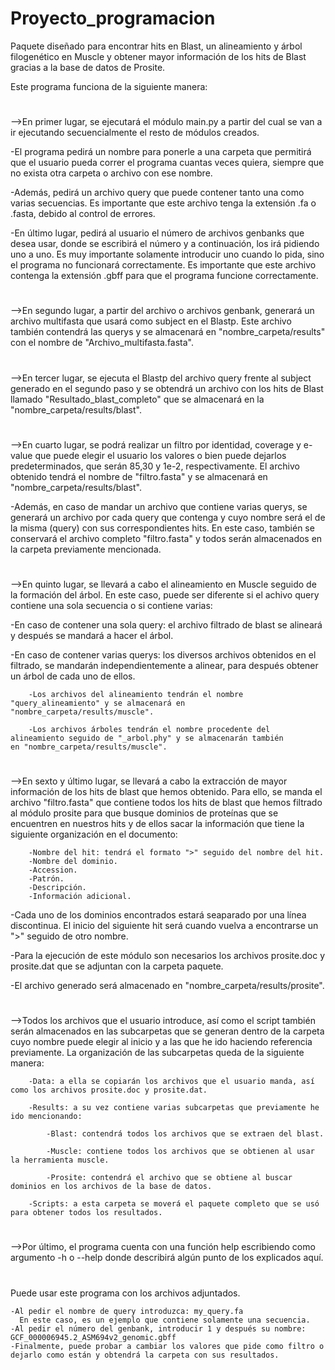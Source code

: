 # Proyecto_programacion
Paquete diseñado para encontrar hits en Blast, un alineamiento y árbol filogenético en Muscle y obtener mayor información de los hits de Blast gracias a la base de datos de Prosite.

Este programa funciona de la siguiente manera:
#
-->En primer lugar, se ejecutará el módulo main.py a partir del cual se van a ir ejecutando secuencialmente el resto de módulos creados.

-El programa pedirá un nombre para ponerle a una carpeta que permitirá que el usuario pueda correr el programa cuantas veces quiera, siempre que no exista otra carpeta o archivo con ese nombre.

-Además, pedirá un archivo query que puede contener tanto una como varias secuencias. Es importante que este archivo tenga la extensión .fa o .fasta, debido al control de errores.

-En último lugar, pedirá al usuario el número de archivos genbanks que desea usar, donde se escribirá el número y a continuación, los irá pidiendo uno a uno. Es muy importante solamente introducir uno cuando lo pida, sino el programa no funcionará correctamente. Es importante que este archivo contenga la extensión .gbff para que el programa funcione correctamente.
#
-->En segundo lugar, a partir del archivo o archivos genbank, generará un archivo multifasta que usará como subject en el Blastp. Este archivo también contendrá las querys y se almacenará en "nombre_carpeta/results" con el nombre de "Archivo_multifasta.fasta".
#
-->En tercer lugar, se ejecuta el Blastp del archivo query frente al subject generado en el segundo paso y se obtendrá un archivo con los hits de Blast llamado "Resultado_blast_completo" que se almacenará en la "nombre_carpeta/results/blast". 

#
-->En cuarto lugar, se podrá realizar un filtro por identidad, coverage y e-value que puede elegir el usuario los valores o bien puede dejarlos predeterminados, que serán 85,30 y 1e-2, respectivamente. El archivo obtenido tendrá el nombre de "filtro.fasta" y se almacenará en "nombre_carpeta/results/blast".

-Además, en caso de mandar un archivo que contiene varias querys, se generará un archivo por cada query que contenga y cuyo nombre será el de la misma (query) con sus correspondientes hits. En este caso, también se conservará el archivo completo "filtro.fasta" y todos serán almacenados en la carpeta previamente mencionada.
#
-->En quinto lugar, se llevará a cabo el alineamiento en Muscle seguido de la formación del árbol. En este caso, puede ser diferente si el achivo query contiene una sola secuencia o si contiene varias:

-En caso de contener una sola query: el archivo filtrado de blast se alineará y después se mandará a hacer el árbol.

-En caso de contener varias querys: los diversos archivos obtenidos en el filtrado, se mandarán independientemente a alinear, para después obtener un árbol de cada uno de ellos.

        -Los archivos del alineamiento tendrán el nombre "query_alineamiento" y se almacenará en "nombre_carpeta/results/muscle".
        
        -Los archivos árboles tendrán el nombre procedente del alineamiento seguido de "_arbol.phy" y se almacenarán también                en "nombre_carpeta/results/muscle".
#
-->En sexto y último lugar, se llevará a cabo la extracción de mayor información de los hits de blast que hemos obtenido. Para ello, se manda el archivo "filtro.fasta" que contiene todos los hits de blast que hemos filtrado al módulo prosite para que busque dominios de proteínas que se encuentren en nuestros hits y de ellos sacar la información que tiene la siguiente organización en el documento:

        -Nombre del hit: tendrá el formato ">" seguido del nombre del hit.
        -Nombre del dominio.
        -Accession.
        -Patrón.
        -Descripción.
        -Información adicional.
        
-Cada uno de los dominios encontrados estará seaparado por una línea discontinua. El inicio del siguiente hit será cuando vuelva a encontrarse un ">" seguido de otro nombre.

-Para la ejecución de este módulo son necesarios los archivos prosite.doc y prosite.dat que se adjuntan con la carpeta paquete. 

-El archivo generado será almacenado en "nombre_carpeta/results/prosite".
#
-->Todos los archivos que el usuario introduce, así como el script también serán almacenados en las subcarpetas que se generan dentro de la carpeta cuyo nombre puede elegir al inicio y a las que he ido haciendo referencia previamente. La organización de las subcarpetas queda de la siguiente manera:

        -Data: a ella se copiarán los archivos que el usuario manda, así como los archivos prosite.doc y prosite.dat.
        
        -Results: a su vez contiene varias subcarpetas que previamente he ido mencionando:
        
            -Blast: contendrá todos los archivos que se extraen del blast.
            
            -Muscle: contiene todos los archivos que se obtienen al usar la herramienta muscle.
            
            -Prosite: contendrá el archivo que se obtiene al buscar dominios en los archivos de la base de datos.
            
        -Scripts: a esta carpeta se moverá el paquete completo que se usó para obtener todos los resultados.
        
#
-->Por último, el programa cuenta con una función help escribiendo como argumento -h o --help donde describirá algún punto de los explicados aquí.
#
Puede usar este programa con los archivos adjuntados. 

    -Al pedir el nombre de query introduzca: my_query.fa
      En este caso, es un ejemplo que contiene solamente una secuencia.
    -Al pedir el número del genbank, introducir 1 y después su nombre: GCF_000006945.2_ASM694v2_genomic.gbff
    -Finalmente, puede probar a cambiar los valores que pide como filtro o dejarlo como están y obtendrá la carpeta con sus resultados.
